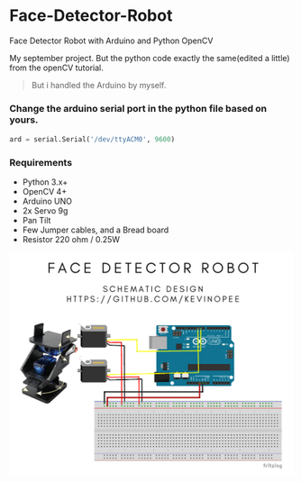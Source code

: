 # Face-Detector-Robot
Face Detector Robot with Arduino and Python OpenCV

My september project. But the python code exactly the same(edited a little) from the openCV tutorial.

> But i handled the Arduino by myself.

### Change the arduino serial port in the python file based on yours.

```py
ard = serial.Serial('/dev/ttyACM0', 9600) 
```

### Requirements

- Python 3.x+
- OpenCV 4+
- Arduino UNO
- 2x Servo 9g
- Pan Tilt
- Few Jumper cables, and a Bread board
- Resistor 220 ohm / 0.25W

![alt text](https://github.com/kevinopee/Face-Detector-Robot/blob/main/koko.png?raw=true)
